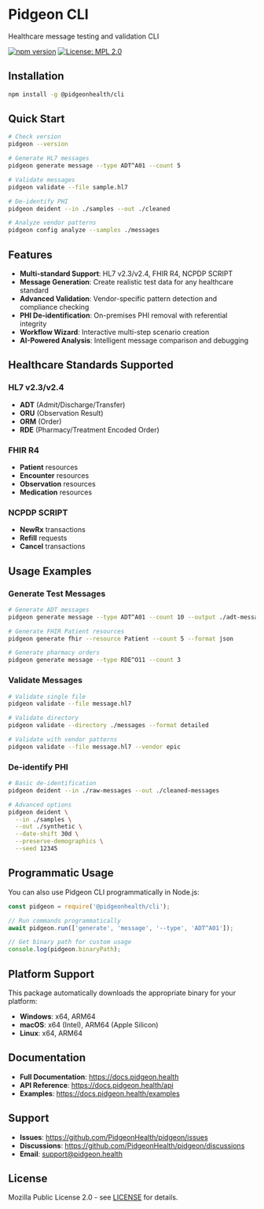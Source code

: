 # Pidgeon CLI

Healthcare message testing and validation CLI

[![npm version](https://badge.fury.io/js/%40pidgeonhealth%2Fcli.svg)](https://badge.fury.io/js/%40pidgeonhealth%2Fcli)
[![License: MPL 2.0](https://img.shields.io/badge/License-MPL%202.0-brightgreen.svg)](https://opensource.org/licenses/MPL-2.0)

## Installation

```bash
npm install -g @pidgeonhealth/cli
```

## Quick Start

```bash
# Check version
pidgeon --version

# Generate HL7 messages
pidgeon generate message --type ADT^A01 --count 5

# Validate messages
pidgeon validate --file sample.hl7

# De-identify PHI
pidgeon deident --in ./samples --out ./cleaned

# Analyze vendor patterns
pidgeon config analyze --samples ./messages
```

## Features

- **Multi-standard Support**: HL7 v2.3/v2.4, FHIR R4, NCPDP SCRIPT
- **Message Generation**: Create realistic test data for any healthcare standard
- **Advanced Validation**: Vendor-specific pattern detection and compliance checking
- **PHI De-identification**: On-premises PHI removal with referential integrity
- **Workflow Wizard**: Interactive multi-step scenario creation
- **AI-Powered Analysis**: Intelligent message comparison and debugging

## Healthcare Standards Supported

### HL7 v2.3/v2.4
- **ADT** (Admit/Discharge/Transfer)
- **ORU** (Observation Result)
- **ORM** (Order)
- **RDE** (Pharmacy/Treatment Encoded Order)

### FHIR R4
- **Patient** resources
- **Encounter** resources
- **Observation** resources
- **Medication** resources

### NCPDP SCRIPT
- **NewRx** transactions
- **Refill** requests
- **Cancel** transactions

## Usage Examples

### Generate Test Messages

```bash
# Generate ADT messages
pidgeon generate message --type ADT^A01 --count 10 --output ./adt-messages.hl7

# Generate FHIR Patient resources
pidgeon generate fhir --resource Patient --count 5 --format json

# Generate pharmacy orders
pidgeon generate message --type RDE^O11 --count 3
```

### Validate Messages

```bash
# Validate single file
pidgeon validate --file message.hl7

# Validate directory
pidgeon validate --directory ./messages --format detailed

# Validate with vendor patterns
pidgeon validate --file message.hl7 --vendor epic
```

### De-identify PHI

```bash
# Basic de-identification
pidgeon deident --in ./raw-messages --out ./cleaned-messages

# Advanced options
pidgeon deident \
  --in ./samples \
  --out ./synthetic \
  --date-shift 30d \
  --preserve-demographics \
  --seed 12345
```

## Programmatic Usage

You can also use Pidgeon CLI programmatically in Node.js:

```javascript
const pidgeon = require('@pidgeonhealth/cli');

// Run commands programmatically
await pidgeon.run(['generate', 'message', '--type', 'ADT^A01']);

// Get binary path for custom usage
console.log(pidgeon.binaryPath);
```

## Platform Support

This package automatically downloads the appropriate binary for your platform:

- **Windows**: x64, ARM64
- **macOS**: x64 (Intel), ARM64 (Apple Silicon)
- **Linux**: x64, ARM64

## Documentation

- **Full Documentation**: https://docs.pidgeon.health
- **API Reference**: https://docs.pidgeon.health/api
- **Examples**: https://docs.pidgeon.health/examples

## Support

- **Issues**: https://github.com/PidgeonHealth/pidgeon/issues
- **Discussions**: https://github.com/PidgeonHealth/pidgeon/discussions
- **Email**: support@pidgeon.health

## License

Mozilla Public License 2.0 - see [LICENSE](https://github.com/PidgeonHealth/pidgeon/blob/main/LICENSE) for details.